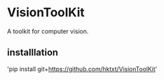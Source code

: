 # VisionToolKit
A toolkit for computer vision.

## installlation
'pip install git+https://github.com/hktxt/VisionToolKit'
